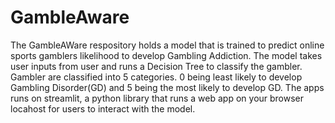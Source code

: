 # GambleAware

The GambleAWare respository holds a model that is trained to predict online sports gamblers
likelihood to develop Gambling Addiction. 
The model takes user inputs from user and runs a Decision Tree to classify the gambler.
Gambler are classified into 5 categories. 0 being least likely to develop Gambling Disorder(GD)
and 5 being the most likely to develop GD.
The apps runs on streamlit, a python library that runs a web app on your browser locahost for users to interact with the model. 
